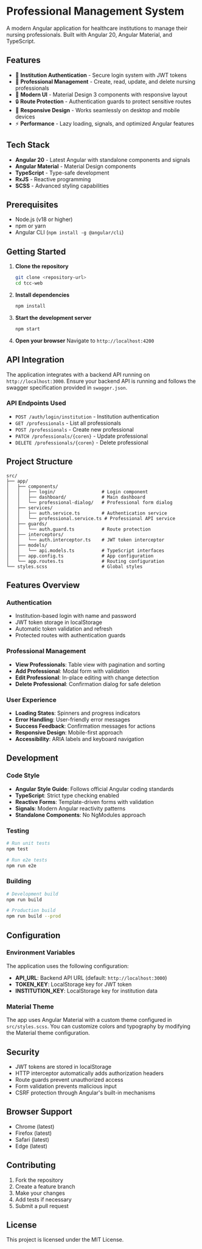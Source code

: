 # Professional Management System

A modern Angular application for healthcare institutions to manage their nursing professionals. Built with Angular 20, Angular Material, and TypeScript.

## Features

- 🏥 **Institution Authentication** - Secure login system with JWT tokens
- 👥 **Professional Management** - Create, read, update, and delete nursing professionals
- 🎨 **Modern UI** - Material Design 3 components with responsive layout
- 🔒 **Route Protection** - Authentication guards to protect sensitive routes
- 📱 **Responsive Design** - Works seamlessly on desktop and mobile devices
- ⚡ **Performance** - Lazy loading, signals, and optimized Angular features

## Tech Stack

- **Angular 20** - Latest Angular with standalone components and signals
- **Angular Material** - Material Design components
- **TypeScript** - Type-safe development
- **RxJS** - Reactive programming
- **SCSS** - Advanced styling capabilities

## Prerequisites

- Node.js (v18 or higher)
- npm or yarn
- Angular CLI (`npm install -g @angular/cli`)

## Getting Started

1. **Clone the repository**

   ```bash
   git clone <repository-url>
   cd tcc-web
   ```

2. **Install dependencies**

   ```bash
   npm install
   ```

3. **Start the development server**

   ```bash
   npm start
   ```

4. **Open your browser**
   Navigate to `http://localhost:4200`

## API Integration

The application integrates with a backend API running on `http://localhost:3000`. Ensure your backend API is running and follows the swagger specification provided in `swagger.json`.

### API Endpoints Used

- `POST /auth/login/institution` - Institution authentication
- `GET /professionals` - List all professionals
- `POST /professionals` - Create new professional
- `PATCH /professionals/{coren}` - Update professional
- `DELETE /professionals/{coren}` - Delete professional

## Project Structure

```
src/
├── app/
│   ├── components/
│   │   ├── login/                 # Login component
│   │   ├── dashboard/             # Main dashboard
│   │   └── professional-dialog/   # Professional form dialog
│   ├── services/
│   │   ├── auth.service.ts        # Authentication service
│   │   └── professional.service.ts # Professional API service
│   ├── guards/
│   │   └── auth.guard.ts          # Route protection
│   ├── interceptors/
│   │   └── auth.interceptor.ts    # JWT token interceptor
│   ├── models/
│   │   └── api.models.ts          # TypeScript interfaces
│   ├── app.config.ts              # App configuration
│   └── app.routes.ts              # Routing configuration
└── styles.scss                    # Global styles
```

## Features Overview

### Authentication

- Institution-based login with name and password
- JWT token storage in localStorage
- Automatic token validation and refresh
- Protected routes with authentication guards

### Professional Management

- **View Professionals**: Table view with pagination and sorting
- **Add Professional**: Modal form with validation
- **Edit Professional**: In-place editing with change detection
- **Delete Professional**: Confirmation dialog for safe deletion

### User Experience

- **Loading States**: Spinners and progress indicators
- **Error Handling**: User-friendly error messages
- **Success Feedback**: Confirmation messages for actions
- **Responsive Design**: Mobile-first approach
- **Accessibility**: ARIA labels and keyboard navigation

## Development

### Code Style

- **Angular Style Guide**: Follows official Angular coding standards
- **TypeScript**: Strict type checking enabled
- **Reactive Forms**: Template-driven forms with validation
- **Signals**: Modern Angular reactivity patterns
- **Standalone Components**: No NgModules approach

### Testing

```bash
# Run unit tests
npm test

# Run e2e tests
npm run e2e
```

### Building

```bash
# Development build
npm run build

# Production build
npm run build --prod
```

## Configuration

### Environment Variables

The application uses the following configuration:

- **API_URL**: Backend API URL (default: `http://localhost:3000`)
- **TOKEN_KEY**: LocalStorage key for JWT token
- **INSTITUTION_KEY**: LocalStorage key for institution data

### Material Theme

The app uses Angular Material with a custom theme configured in `src/styles.scss`. You can customize colors and typography by modifying the Material theme configuration.

## Security

- JWT tokens are stored in localStorage
- HTTP interceptor automatically adds authorization headers
- Route guards prevent unauthorized access
- Form validation prevents malicious input
- CSRF protection through Angular's built-in mechanisms

## Browser Support

- Chrome (latest)
- Firefox (latest)
- Safari (latest)
- Edge (latest)

## Contributing

1. Fork the repository
2. Create a feature branch
3. Make your changes
4. Add tests if necessary
5. Submit a pull request

## License

This project is licensed under the MIT License.

